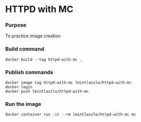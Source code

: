 # HTTPD with MC

### Purpose
To practice image creation

### Build command
```
docker build --tag httpd-with-mc .
```

### Publish commands
```
docker image tag httpd-with-mc lmintlaszlo/httpd-with-mc
docker login
docker push lmintlaszlo/httpd-with-mc
```

### Run the image
```
docker container run -it --rm lmintlaszlo/httpd-with-mc mc
```